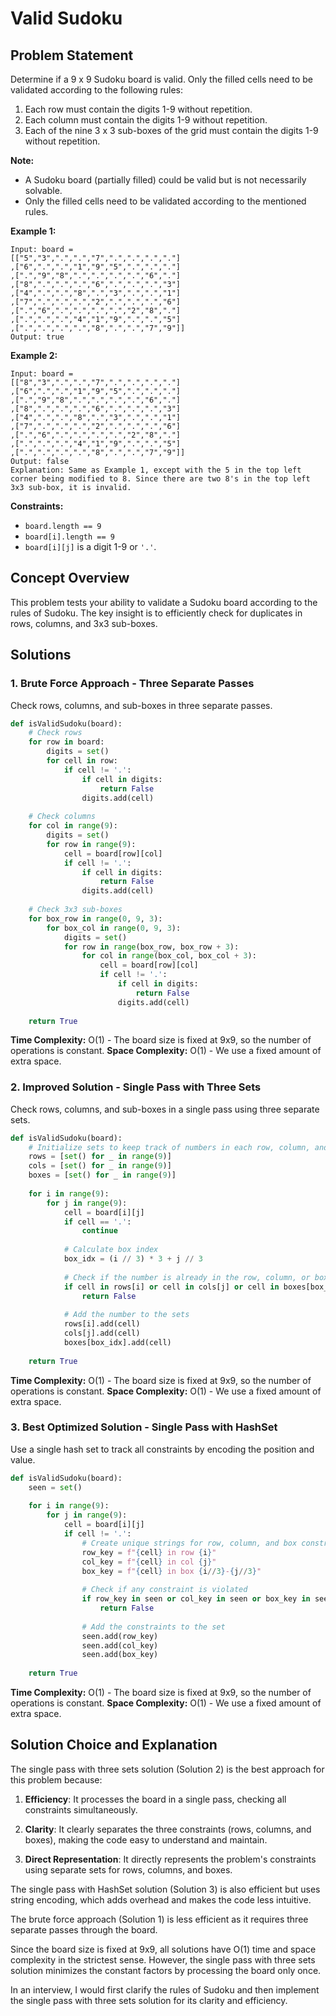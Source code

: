 # Valid Sudoku

## Problem Statement

Determine if a 9 x 9 Sudoku board is valid. Only the filled cells need to be validated according to the following rules:

1. Each row must contain the digits 1-9 without repetition.
2. Each column must contain the digits 1-9 without repetition.
3. Each of the nine 3 x 3 sub-boxes of the grid must contain the digits 1-9 without repetition.

**Note:**
- A Sudoku board (partially filled) could be valid but is not necessarily solvable.
- Only the filled cells need to be validated according to the mentioned rules.

**Example 1:**
```
Input: board = 
[["5","3",".",".","7",".",".",".","."]
,["6",".",".","1","9","5",".",".","."]
,[".","9","8",".",".",".",".","6","."]
,["8",".",".",".","6",".",".",".","3"]
,["4",".",".","8",".","3",".",".","1"]
,["7",".",".",".","2",".",".",".","6"]
,[".","6",".",".",".",".","2","8","."]
,[".",".",".","4","1","9",".",".","5"]
,[".",".",".",".","8",".",".","7","9"]]
Output: true
```

**Example 2:**
```
Input: board = 
[["8","3",".",".","7",".",".",".","."]
,["6",".",".","1","9","5",".",".","."]
,[".","9","8",".",".",".",".","6","."]
,["8",".",".",".","6",".",".",".","3"]
,["4",".",".","8",".","3",".",".","1"]
,["7",".",".",".","2",".",".",".","6"]
,[".","6",".",".",".",".","2","8","."]
,[".",".",".","4","1","9",".",".","5"]
,[".",".",".",".","8",".",".","7","9"]]
Output: false
Explanation: Same as Example 1, except with the 5 in the top left corner being modified to 8. Since there are two 8's in the top left 3x3 sub-box, it is invalid.
```

**Constraints:**
- `board.length == 9`
- `board[i].length == 9`
- `board[i][j]` is a digit 1-9 or `'.'`.

## Concept Overview

This problem tests your ability to validate a Sudoku board according to the rules of Sudoku. The key insight is to efficiently check for duplicates in rows, columns, and 3x3 sub-boxes.

## Solutions

### 1. Brute Force Approach - Three Separate Passes

Check rows, columns, and sub-boxes in three separate passes.

```python
def isValidSudoku(board):
    # Check rows
    for row in board:
        digits = set()
        for cell in row:
            if cell != '.':
                if cell in digits:
                    return False
                digits.add(cell)
    
    # Check columns
    for col in range(9):
        digits = set()
        for row in range(9):
            cell = board[row][col]
            if cell != '.':
                if cell in digits:
                    return False
                digits.add(cell)
    
    # Check 3x3 sub-boxes
    for box_row in range(0, 9, 3):
        for box_col in range(0, 9, 3):
            digits = set()
            for row in range(box_row, box_row + 3):
                for col in range(box_col, box_col + 3):
                    cell = board[row][col]
                    if cell != '.':
                        if cell in digits:
                            return False
                        digits.add(cell)
    
    return True
```

**Time Complexity:** O(1) - The board size is fixed at 9x9, so the number of operations is constant.
**Space Complexity:** O(1) - We use a fixed amount of extra space.

### 2. Improved Solution - Single Pass with Three Sets

Check rows, columns, and sub-boxes in a single pass using three separate sets.

```python
def isValidSudoku(board):
    # Initialize sets to keep track of numbers in each row, column, and box
    rows = [set() for _ in range(9)]
    cols = [set() for _ in range(9)]
    boxes = [set() for _ in range(9)]
    
    for i in range(9):
        for j in range(9):
            cell = board[i][j]
            if cell == '.':
                continue
            
            # Calculate box index
            box_idx = (i // 3) * 3 + j // 3
            
            # Check if the number is already in the row, column, or box
            if cell in rows[i] or cell in cols[j] or cell in boxes[box_idx]:
                return False
            
            # Add the number to the sets
            rows[i].add(cell)
            cols[j].add(cell)
            boxes[box_idx].add(cell)
    
    return True
```

**Time Complexity:** O(1) - The board size is fixed at 9x9, so the number of operations is constant.
**Space Complexity:** O(1) - We use a fixed amount of extra space.

### 3. Best Optimized Solution - Single Pass with HashSet

Use a single hash set to track all constraints by encoding the position and value.

```python
def isValidSudoku(board):
    seen = set()
    
    for i in range(9):
        for j in range(9):
            cell = board[i][j]
            if cell != '.':
                # Create unique strings for row, column, and box constraints
                row_key = f"{cell} in row {i}"
                col_key = f"{cell} in col {j}"
                box_key = f"{cell} in box {i//3}-{j//3}"
                
                # Check if any constraint is violated
                if row_key in seen or col_key in seen or box_key in seen:
                    return False
                
                # Add the constraints to the set
                seen.add(row_key)
                seen.add(col_key)
                seen.add(box_key)
    
    return True
```

**Time Complexity:** O(1) - The board size is fixed at 9x9, so the number of operations is constant.
**Space Complexity:** O(1) - We use a fixed amount of extra space.

## Solution Choice and Explanation

The single pass with three sets solution (Solution 2) is the best approach for this problem because:

1. **Efficiency**: It processes the board in a single pass, checking all constraints simultaneously.

2. **Clarity**: It clearly separates the three constraints (rows, columns, and boxes), making the code easy to understand and maintain.

3. **Direct Representation**: It directly represents the problem's constraints using separate sets for rows, columns, and boxes.

The single pass with HashSet solution (Solution 3) is also efficient but uses string encoding, which adds overhead and makes the code less intuitive.

The brute force approach (Solution 1) is less efficient as it requires three separate passes through the board.

Since the board size is fixed at 9x9, all solutions have O(1) time and space complexity in the strictest sense. However, the single pass with three sets solution minimizes the constant factors by processing the board only once.

In an interview, I would first clarify the rules of Sudoku and then implement the single pass with three sets solution for its clarity and efficiency.
